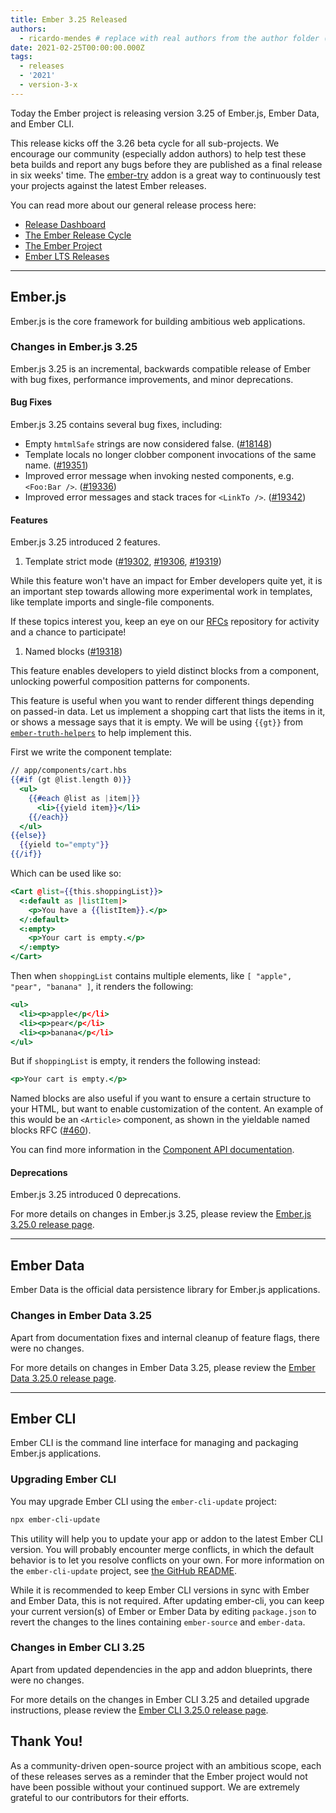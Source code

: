 ```yaml
---
title: Ember 3.25 Released
authors:
  - ricardo-mendes # replace with real authors from the author folder (add yourself if you're not there)
date: 2021-02-25T00:00:00.000Z
tags:
  - releases
  - '2021'
  - version-3-x
---
```


Today the Ember project is releasing version 3.25 of Ember.js, Ember Data, and Ember CLI. <!-- Block start: Uncomment if an LTS candidate --><!--This release of Ember.js is an LTS (Long Term Support) candidate. LTS candidates prioritize stability over the addition of new features, and have an extended support schedule.--><!-- Block end -->

This release kicks off the 3.26 beta cycle for all sub-projects. We encourage our community (especially addon authors) to help test these beta builds and report any bugs before they are published as a final release in six weeks' time. The [ember-try](https://github.com/ember-cli/ember-try) addon is a great way to continuously test your projects against the latest Ember releases.

You can read more about our general release process here:

- [Release Dashboard](http://emberjs.com/releases/)
- [The Ember Release Cycle](https://blog.emberjs.com/new-ember-release-process/)
- [The Ember Project](https://blog.emberjs.com/ember-project-at-2-0/)
- [Ember LTS Releases](https://blog.emberjs.com/announcing-embers-first-lts/)

---

## Ember.js

Ember.js is the core framework for building ambitious web applications.

### Changes in Ember.js 3.25

Ember.js 3.25 is an incremental, backwards compatible release of Ember with bug fixes, performance improvements, and minor deprecations.

#### Bug Fixes

Ember.js 3.25 contains several bug fixes, including:

- Empty `hmtmlSafe` strings are now considered false. ([#18148](https://github.com/emberjs/ember.js/pull/18148))
- Template locals no longer clobber component invocations of the same name. ([#19351](https://github.com/emberjs/ember.js/pull/19351))
- Improved error message when invoking nested components, e.g. `<Foo:Bar />`. ([#19336](https://github.com/emberjs/ember.js/pull/19336))
- Improved error messages and stack traces for `<LinkTo />`. ([#19342](https://github.com/emberjs/ember.js/pull/19342))

#### Features

Ember.js 3.25 introduced 2 features.

1. Template strict mode ([#19302](https://github.com/emberjs/ember.js/pull/19302), [#19306](https://github.com/emberjs/ember.js/pull/19306), [#19319](https://github.com/emberjs/ember.js/pull/19319))

While this feature won't have an impact for Ember developers quite yet, it is an important step towards allowing more experimental work in templates, like template imports and single-file components.

If these topics interest you, keep an eye on our [RFCs](https://github.com/emberjs/rfcs) repository for activity and a chance to participate!

1. Named blocks ([#19318](https://github.com/emberjs/ember.js/pull/19318))

This feature enables developers to yield distinct blocks from a component, unlocking powerful composition patterns for components.

This feature is useful when you want to render different things depending on passed-in data.
Let us implement a shopping cart that lists the items in it, or shows a message says that it is empty.
We will be using `{{gt}}` from [`ember-truth-helpers`](https://emberobserver.com/addons/ember-truth-helpers) to help implement this.

First we write the component template:

```handlebars
// app/components/cart.hbs
{{#if (gt @list.length 0)}}
  <ul>
    {{#each @list as |item|}}
      <li>{{yield item}}</li>
    {{/each}}
  </ul>
{{else}}
  {{yield to="empty"}}
{{/if}}
```

Which can be used like so:

```handlebars
<Cart @list={{this.shoppingList}}>
  <:default as |listItem|>
    <p>You have a {{listItem}}.</p>
  </:default>
  <:empty>
    <p>Your cart is empty.</p>
  </:empty>
</Cart>
```

Then when `shoppingList` contains multiple elements, like `[ "apple", "pear", "banana" ]`, it renders the following:

```handlebars
<ul>
  <li><p>apple</p</li>
  <li><p>pear</p</li>
  <li><p>banana</p</li>
</ul>
```

But if `shoppingList` is empty, it renders the following instead:

```handlebars
<p>Your cart is empty.</p>
```

Named blocks are also useful if you want to ensure a certain structure to your HTML, but want to enable customization of the content.
An example of this would be an `<Article>` component, as shown in the yieldable named blocks RFC ([#460](https://emberjs.github.io/rfcs/0460-yieldable-named-blocks.html#detailed-design)).

You can find more information in the [Component API documentation](https://api.emberjs.com/ember/3.25/modules/@glimmer%2Fcomponent).

#### Deprecations

Ember.js 3.25 introduced 0 deprecations.

For more details on changes in Ember.js 3.25, please review the [Ember.js 3.25.0 release page](https://github.com/emberjs/ember.js/releases/tag/v3.25.0).

---

## Ember Data

Ember Data is the official data persistence library for Ember.js applications.

### Changes in Ember Data 3.25

Apart from documentation fixes and internal cleanup of feature flags, there were no changes.

For more details on changes in Ember Data 3.25, please review the
[Ember Data 3.25.0 release page](https://github.com/emberjs/data/releases/tag/v3.25.0).

---

## Ember CLI

Ember CLI is the command line interface for managing and packaging Ember.js applications.

### Upgrading Ember CLI

You may upgrade Ember CLI using the `ember-cli-update` project:

```bash
npx ember-cli-update
```

This utility will help you to update your app or addon to the latest Ember CLI version. You will probably encounter merge conflicts, in which the default behavior is to let you resolve conflicts on your own. For more information on the `ember-cli-update` project, see [the GitHub README](https://github.com/ember-cli/ember-cli-update).

While it is recommended to keep Ember CLI versions in sync with Ember and Ember Data, this is not required. After updating ember-cli, you can keep your current version(s) of Ember or Ember Data by editing `package.json` to revert the changes to the lines containing `ember-source` and `ember-data`.

### Changes in Ember CLI 3.25

Apart from updated dependencies in the app and addon blueprints, there were no changes.

For more details on the changes in Ember CLI 3.25 and detailed upgrade
instructions, please review the [Ember CLI 3.25.0 release page](https://github.com/ember-cli/ember-cli/releases/tag/v3.25.0).

## Thank You!

As a community-driven open-source project with an ambitious scope, each of these releases serves as a reminder that the Ember project would not have been possible without your continued support. We are extremely grateful to our contributors for their efforts.
